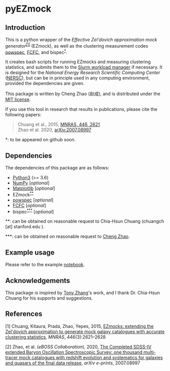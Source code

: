 # pyEZmock

## Introduction

This is a python wrapper of the *Effective Zel'dovich approximation mock generator*<sup>[\[1\]](#ref1)</sup> (EZmock), as well as the clustering measurement codes [powspec](https://github.com/cheng-zhao/powspec), [FCFC](https://github.com/cheng-zhao/powspec), and bispec<sup>[*](#note1)</sup>.

It creates bash scripts for running EZmocks and measuring clustering statistics, and submits them to the [Slurm workload manager](https://slurm.schedmd.com/documentation.html) if necessary. It is designed for the *National Energy Research Scientific Computing Center* ([NERSC](https://www.nersc.gov/)), but can be in principle used in any computing environment, provided the dependencies are given.

This package is written by Cheng Zhao (赵成), and is distributed under the [MIT license](LICENSE.txt).

If you use this tool in research that results in publications, please cite the following papers:

> Chuang et al., 2015, [MNRAS, 446, 2621](https://ui.adsabs.harvard.edu/abs/2015MNRAS.446.2621C/abstract)<br />
> Zhao et al. 2020, [arXiv:2007.08997](https://ui.adsabs.harvard.edu/abs/2020arXiv200708997Z/abstract)

<span id="note1">*: to be appeared on github soon.</span>

## Dependencies

The dependencies of this package are as follows:

-   [Python3](https://www.python.org/)  (>= 3.6)
-   [NumPy](https://numpy.org/) [*optional*]
-   [Matplotlib](https://matplotlib.org/) [*optional*]
-   EZmock<sup>[**](#note2)</sup>
-   [powspec](https://github.com/cheng-zhao/powspec) [*optional*]
-    [FCFC](https://github.com/cheng-zhao/FCFC) [*optional*]
-    bispec<sup>[***](#note2)</sup> [*optional*]

<span id="note2">**: can be obtained on reasonable request to Chia-Hsun Chuang (chuangch [at] <span>stanford</span>.edu ).</span>

<span id="note3">***: can be obtained on reasonable request to [Cheng Zhao](mailto:zhaocheng03@gmail.com).</span>

## Example usage

Please refer to the example [notebook](example_pyez.ipynb).

## Acknowledgements

This package is inspired by [Tony Zhang](https://github.com/neutrinonerd3333)'s work, and I thank Dr. Chia-Hsun Chuang for his supports and suggestions.

## References

<span id="ref1">\[1\]</span> Chuang, Kitaura, Prada, Zhao, Yepes, 2015, [EZmocks: extending the Zel'dovich approximation to generate mock galaxy catalogues with accurate clustering statistics](https://doi.org/10.1093/mnras/stu2301), *MNRAS*, 446(3):2621&ndash;2628

<span id="ref2">\[2\]</span> Zhao, et al. (*eBOSS Collaboration*), 2020, [The Completed SDSS-IV extended Baryon Oscillation Spectroscopic Survey: one thousand multi-tracer mock catalogues with redshift evolution and systematics for galaxies and quasars of the final data release](https://arxiv.org/abs/2007.08997), *arXiv e-prints*, 2007.08997
